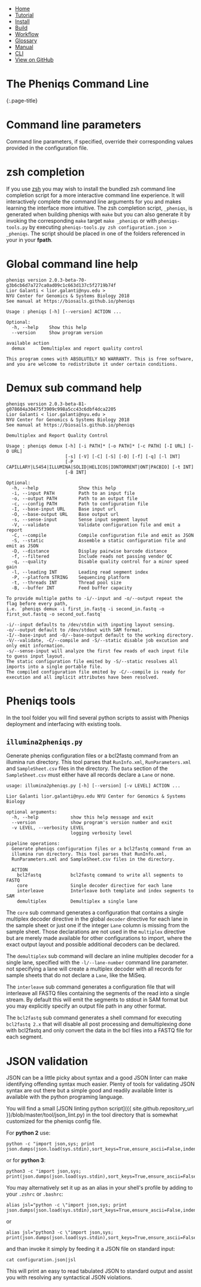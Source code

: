 <!--
    Pheniqs : PHilology ENcoder wIth Quality Statistics
    Copyright (C) 2018  Lior Galanti
    NYU Center for Genetics and System Biology

    Author: Lior Galanti <lior.galanti@nyu.edu>

    This program is free software: you can redistribute it and/or modify
    it under the terms of the GNU Affero General Public License as
    published by the Free Software Foundation, either version 3 of the
    License, or (at your option) any later version.

    This program is distributed in the hope that it will be useful,
    but WITHOUT ANY WARRANTY; without even the implied warranty of
    MERCHANTABILITY or FITNESS FOR A PARTICULAR PURPOSE.  See the
    GNU Affero General Public License for more details.

    You should have received a copy of the GNU Affero General Public License
    along with this program.  If not, see <http://www.gnu.org/licenses/>.
-->

<section id="navigation">
    <ul>
        <li><a                  href="/pheniqs/2.0/">Home</a></li>
        <li><a                  href="/pheniqs/2.0/tutorial.html">Tutorial</a></li>
        <li><a                  href="/pheniqs/2.0/install.html">Install</a></li>
        <li><a                  href="/pheniqs/2.0/build.html">Build</a></li>
        <li><a                  href="/pheniqs/2.0/workflow.html">Workflow</a></li>
        <li><a                  href="/pheniqs/2.0/glossary.html">Glossary</a></li>
        <li><a                  href="/pheniqs/2.0/manual.html">Manual</a></li>
        <li><a class="active"   href="/pheniqs/2.0/cli.html">CLI</a></li>
        <li><a class="github"   href="http://github.com/biosails/pheniqs">View on GitHub</a></li>
    </ul>
    <div class="clear" />
</section>

# The Pheniqs Command Line
{:.page-title}

# Command line parameters
Command line parameters, if specified, override their corresponding values provided in the configuration file.

# zsh completion
If you use [zsh](https://en.wikipedia.org/wiki/Z_shell) you may wish to install the bundled zsh command line completion script for a more interactive command line experience. It will interactively complete the command line arguments for you and makes learning the interface more intuitive. The zsh completion script, `_pheniqs`, is generated when building pheniqs with `make` but you can also generate it by invoking the corresponding `make` target `make _pheniqs` or with `pheniqs-tools.py` by executing `pheniqs-tools.py zsh configuration.json > _pheniqs`. The script should be placed in one of the folders referenced in your in your **fpath**.

# Global command line help

    pheniqs version 2.0.3-beta-70-g3b6cb6d7a727ca0ad09c1c663d137c5f2719b74f
    Lior Galanti < lior.galanti@nyu.edu >
    NYU Center for Genomics & Systems Biology 2018
    See manual at https://biosails.github.io/pheniqs

    Usage : pheniqs [-h] [--version] ACTION ...

    Optional:
      -h, --help    Show this help
      --version     Show program version

    available action
      demux      Demultiplex and report quality control

    This program comes with ABSOLUTELY NO WARRANTY. This is free software,
    and you are welcome to redistribute it under certain conditions.

# Demux sub command help

    pheniqs version 2.0.3-beta-81-g078604a30475f3909c998a5cc43c6dbf4dca2205
    Lior Galanti < lior.galanti@nyu.edu >
    NYU Center for Genomics & Systems Biology 2018
    See manual at https://biosails.github.io/pheniqs

    Demultiplex and Report Quality Control

    Usage : pheniqs demux [-h] [-i PATH]* [-o PATH]* [-c PATH] [-I URL] [-O URL]
                          [-s] [-V] [-C] [-S] [-D] [-f] [-q] [-l INT]
                          [-P CAPILLARY|LS454|ILLUMINA|SOLID|HELICOS|IONTORRENT|ONT|PACBIO] [-t INT]
                          [-B INT]

    Optional:
      -h, --help               Show this help
      -i, --input PATH         Path to an input file
      -o, --output PATH        Path to an output file
      -c, --config PATH        Path to configuration file
      -I, --base-input URL     Base input url
      -O, --base-output URL    Base output url
      -s, --sense-input        Sense input segment layout
      -V, --validate           Validate configuration file and emit a report
      -C, --compile            Compile configuration file and emit as JSON
      -S, --static             Assemble a static configuration file and emit as JSON
      -D, --distance           Display pairwise barcode distance
      -f, --filtered           Include reads not passing vendor QC
      -q, --quality            Disable quality control for a minor speed gain
      -l, --leading INT        Leading read segment index
      -P, --platform STRING    Sequencing platform
      -t, --threads INT        Thread pool size
      -B, --buffer INT         Feed buffer capacity

    To provide multiple paths to -i/--input and -o/--output repeat the flag before every path,
    i.e. `pheniqs demux -i first_in.fastq -i second_in.fastq -o first_out.fastq -o second_out.fastq`

    -i/--input defaults to /dev/stdin with inputing layout sensing.
    -o/--output default to /dev/stdout with SAM format.
    -I/--base-input and -O/--base-output default to the working directory.
    -V/--validate, -C/--compile and -S/--static disable job excution and only emit information.
    -s/--sense-input will analyze the first few reads of each input file to guess input layout.
    The static configuration file emited by -S/--static resolves all imports into a single portable file.
    The compiled configuration file emited by -C/--compile is ready for execution and all implicit attributes have been resolved.

# Pheniqs tools
In the tool folder you will find several python scripts to assist with Pheniqs deployment and interfacing with existing tools.

## `illumina2pheniqs.py`

Generate pheniqs configuration files or a bcl2fastq command from an illumina run directory. This tool parses that `RunInfo.xml`, `RunParameters.xml` and `SampleSheet.csv` files in the directory. The `Data` section of the `SampleSheet.csv` must either have all records declare a `Lane` or none.

    usage: illumina2pheniqs.py [-h] [--version] [-v LEVEL] ACTION ...

    Lior Galanti lior.galanti@nyu.edu NYU Center for Genomics & Systems Biology

    optional arguments:
      -h, --help            show this help message and exit
      --version             show program's version number and exit
      -v LEVEL, --verbosity LEVEL
                            logging verbosity level

    pipeline operations:
      Generate pheniqs configuration files or a bcl2fastq command from an
      illumina run directory. This tool parses that RunInfo.xml,
      RunParameters.xml and SampleSheet.csv files in the directory.

      ACTION
        bcl2fastq           bcl2fastq command to write all segments to FASTQ
        core                Single decoder directive for each lane
        interleave          Interleave both template and index segments to SAM
        demultiplex         Demultiplex a single lane

The `core` sub command generates a configuration that contains a single multiplex decoder directive in the global `decoder` directive for each lane
in the sample sheet or just one if the integer `Lane` column is missing from the sample sheet.
Those declarations are not used in the `multiplex` directive but are merely made available for other configurations to import, where the exact output layout and possible additional decoders can be declared.

The `demultiplex` sub command will declare an inline multiplex decoder for a single lane, specified with the `-l/--lane-number` command line parameter.
not specifying a lane will create a multiplex decoder with all records for sample sheets that do not declare a `Lane`, like the MiSeq.

The `interleave` sub command generates a configuration file that will interleave all FASTQ files containing the segments of the read into a single stream. By default this will emit the segments to stdout in SAM format but you may explicitly specify an output file path in any other format.

The `bcl2fastq` sub command generates a shell command for executing `bcl2fastq 2.x` that will disable all post processing and demultiplexing done with bcl2fastq and only convert the data in the bcl files into a FASTQ file for each segment.

# JSON validation

JSON can be a little picky about syntax and a good JSON linter can make identifying offending syntax much easier. Plenty of tools for validating JSON syntax are out there but a simple good and readily available linter is available with the python programing language.

You will find a small [JSON linting python script]({{ site.github.repository_url }}/blob/master/tool/json_lint.py) in the tool directory that is somewhat customized for the pheniqs config file.

For **python 2** use:

    python -c "import json,sys; print json.dumps(json.load(sys.stdin),sort_keys=True,ensure_ascii=False,indent=4).encode('utf8')"

or for **python 3**:

    python3 -c "import json,sys; print(json.dumps(json.load(sys.stdin),sort_keys=True,ensure_ascii=False,indent=4))"

You may alternatively set it up as an alias in your shell's profile by adding to your `.zshrc` or `.bashrc`:

    alias jsl="python -c \"import json,sys; print json.dumps(json.load(sys.stdin),sort_keys=True,ensure_ascii=False,indent=4).encode('utf8')\""

or

    alias jsl="python3 -c \"import json,sys; print(json.dumps(json.load(sys.stdin),sort_keys=True,ensure_ascii=False,indent=4))\""

and than invoke it simply by feeding it a JSON file on standard input:

    cat configuration.json|jsl

This will print an easy to read tabulated JSON to standard output and assist you with resolving any syntactical JSON violations.
